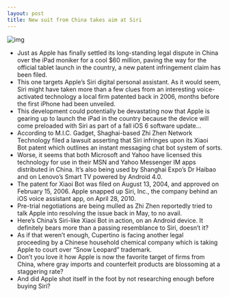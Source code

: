 ```yaml
---
layout: post
title: New suit from China takes aim at Siri
---
```

![img](http://media.idownloadblog.com/wp-content/uploads/2012/06/Siri-for-iPad-2.jpg)
* Just as Apple has finally settled its long-standing legal dispute in China over the iPad moniker for a cool $60 million, paving the way for the official tablet launch in the country, a new patent infringement claim has been filed.
* This one targets Apple’s Siri digital personal assistant. As it would seem, Siri might have taken more than a few clues from an interesting voice-activated technology a local firm patented back in 2006, months before the first iPhone had been unveiled.
* This development could potentially be devastating now that Apple is gearing up to launch the iPad in the country because the device will come preloaded with Siri as part of a fall iOS 6 software update…
* According to M.I.C. Gadget, Shaghai-based Zhi Zhen Network Technology filed a lawsuit asserting that Siri infringes upon its Xiaoi Bot patent which outlines an instant messaging chat bot system of sorts.
* Worse, it seems that both Microsoft and Yahoo have licensed this technology for use in their MSN and Yahoo Messenger IM apps distributed in China. It’s also being used by Shanghai Expo’s Dr Haibao and on Lenovo’s Smart TV powered by Android 4.0.
* The patent for Xiaoi Bot was filed on August 13, 2004, and approved on February 15, 2006. Apple snapped up Siri, Inc., the company behind an iOS voice assistant app, on April 28, 2010.
* Pre-trial negotiations are being mulled as Zhi Zhen reportedly tried to talk Apple into resolving the issue back in May, to no avail.
* Here’s China’s Siri-like Xiaoi Bot in action, on an Android device. It definitely bears more than a passing resemblance to Siri, doesn’t it?
* As if that weren’t enough, Cupertino is facing another legal proceeding by a Chinese household chemical company which is taking Apple to court over “Snow Leopard” trademark.
* Don’t you love it how Apple is now the favorite target of firms from China, where gray imports and counterfeit products are blossoming at a staggering rate?
* And did Apple shot itself in the foot by not researching enough before buying Siri?

